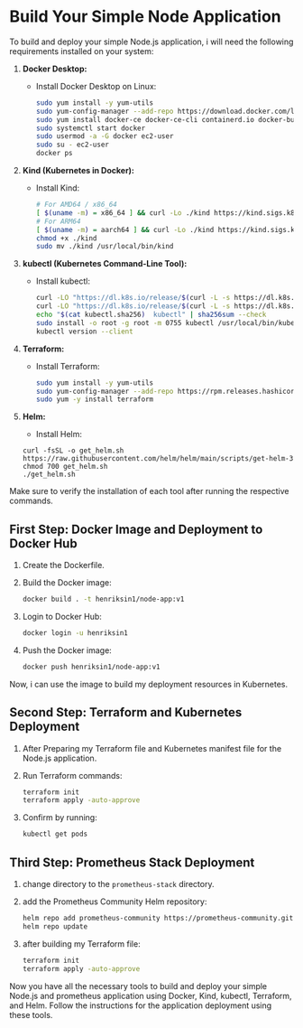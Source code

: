 # Build Your Simple Node Application

To build and deploy your simple Node.js application, i will need the following requirements installed on your system:

1. **Docker Desktop:**
   - Install Docker Desktop on Linux:

     ```bash
     sudo yum install -y yum-utils
     sudo yum-config-manager --add-repo https://download.docker.com/linux/centos/docker-ce.repo
     sudo yum install docker-ce docker-ce-cli containerd.io docker-buildx-plugin -y docker-compose-plugin
     sudo systemctl start docker
     sudo usermod -a -G docker ec2-user
     sudo su - ec2-user
     docker ps
     ```

2. **Kind (Kubernetes in Docker):**
   - Install Kind:

     ```bash
     # For AMD64 / x86_64
     [ $(uname -m) = x86_64 ] && curl -Lo ./kind https://kind.sigs.k8s.io/dl/v0.22.0/kind-linux-amd64
     # For ARM64
     [ $(uname -m) = aarch64 ] && curl -Lo ./kind https://kind.sigs.k8s.io/dl/v0.22.0/kind-linux-arm64
     chmod +x ./kind
     sudo mv ./kind /usr/local/bin/kind
     ```

3. **kubectl (Kubernetes Command-Line Tool):**
   - Install kubectl:

     ```bash
     curl -LO "https://dl.k8s.io/release/$(curl -L -s https://dl.k8s.io/release/stable.txt)/bin/linux/amd64/kubectl"
     curl -LO "https://dl.k8s.io/release/$(curl -L -s https://dl.k8s.io/release/stable.txt)/bin/linux/amd64/kubectl.sha256"
     echo "$(cat kubectl.sha256)  kubectl" | sha256sum --check
     sudo install -o root -g root -m 0755 kubectl /usr/local/bin/kubectl
     kubectl version --client
     ```

4. **Terraform:**
   - Install Terraform:

     ```bash
     sudo yum install -y yum-utils
     sudo yum-config-manager --add-repo https://rpm.releases.hashicorp.com/RHEL/hashicorp.repo
     sudo yum -y install terraform
     ```

5. **Helm:**
   - Install Helm:

    ```
    curl -fsSL -o get_helm.sh https://raw.githubusercontent.com/helm/helm/main/scripts/get-helm-3
    chmod 700 get_helm.sh
    ./get_helm.sh
     ```

Make sure to verify the installation of each tool after running the respective commands.

## First Step: Docker Image and Deployment to Docker Hub

1. Create the Dockerfile.
2. Build the Docker image:

   ```bash
   docker build . -t henriksin1/node-app:v1
   ```

3. Login to Docker Hub:

   ```bash
   docker login -u henriksin1
   ```

4. Push the Docker image:

   ```bash
   docker push henriksin1/node-app:v1
   ```

Now, i can use the image to build my deployment resources in Kubernetes.

## Second Step: Terraform and Kubernetes Deployment

1. After Preparing my Terraform file and Kubernetes manifest file for the Node.js application.
2. Run Terraform commands:

   ```bash
   terraform init
   terraform apply -auto-approve
   ```

3. Confirm by running:

   ```bash
   kubectl get pods
   ```

## Third Step: Prometheus Stack Deployment

1. change directory to the `prometheus-stack` directory.
2. add the Prometheus Community Helm repository:

   ```bash
   helm repo add prometheus-community https://prometheus-community.github.io/helm-charts
   helm repo update
   ```

3. after building my Terraform file:

   ```bash
   terraform init
   terraform apply -auto-approve
   ```

Now you have all the necessary tools to build and deploy your simple Node.js and prometheus application using Docker, Kind, kubectl, Terraform, and Helm. Follow the instructions for the application deployment using these tools.
```